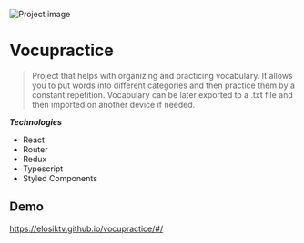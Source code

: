 ![Project image](https://i.ibb.co/swMxyc3/wef.png)

# Vocupractice

> Project that helps with organizing and practicing vocabulary.
> It allows you to put words into different categories and then practice them by a constant repetition.
> Vocabulary can be later exported to a .txt file and then imported on another device if needed.

***Technologies***

- React
- Router
- Redux
- Typescript
- Styled Components

## Demo
https://elosiktv.github.io/vocupractice/#/